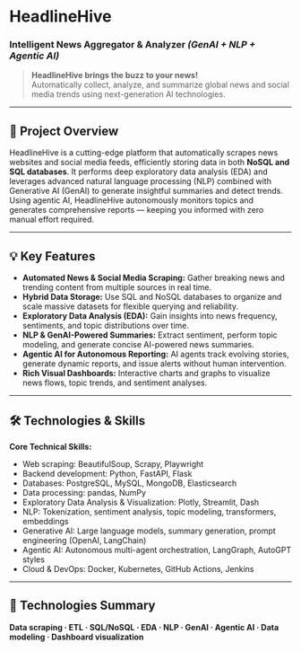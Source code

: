 # HeadlineHive  
### Intelligent News Aggregator & Analyzer *(GenAI + NLP + Agentic AI)*

> **HeadlineHive brings the buzz to your news!**  
> Automatically collect, analyze, and summarize global news and social media trends using next-generation AI technologies.

---

## 🚀 Project Overview

HeadlineHive is a cutting-edge platform that automatically scrapes news websites and social media feeds, efficiently storing data in both **NoSQL and SQL databases**. It performs deep exploratory data analysis (EDA) and leverages advanced natural language processing (NLP) combined with Generative AI (GenAI) to generate insightful summaries and detect trends. Using agentic AI, HeadlineHive autonomously monitors topics and generates comprehensive reports — keeping you informed with zero manual effort required.

---

## 💡 Key Features

- **Automated News & Social Media Scraping:** Gather breaking news and trending content from multiple sources in real time.  
- **Hybrid Data Storage:** Use SQL and NoSQL databases to organize and scale massive datasets for flexible querying and reliability.  
- **Exploratory Data Analysis (EDA):** Gain insights into news frequency, sentiments, and topic distributions over time.  
- **NLP & GenAI-Powered Summaries:** Extract sentiment, perform topic modeling, and generate concise AI-powered news summaries.  
- **Agentic AI for Autonomous Reporting:** AI agents track evolving stories, generate dynamic reports, and issue alerts without human intervention.  
- **Rich Visual Dashboards:** Interactive charts and graphs to visualize news flows, topic trends, and sentiment analyses.

---

## 🛠️ Technologies & Skills

**Core Technical Skills:**

- Web scraping: BeautifulSoup, Scrapy, Playwright  
- Backend development: Python, FastAPI, Flask  
- Databases: PostgreSQL, MySQL, MongoDB, Elasticsearch  
- Data processing: pandas, NumPy  
- Exploratory Data Analysis & Visualization: Plotly, Streamlit, Dash  
- NLP: Tokenization, sentiment analysis, topic modeling, transformers, embeddings  
- Generative AI: Large language models, summary generation, prompt engineering (OpenAI, LangChain)  
- Agentic AI: Autonomous multi-agent orchestration, LangGraph, AutoGPT styles  
- Cloud & DevOps: Docker, Kubernetes, GitHub Actions, Jenkins  

---

## 🧩 Technologies Summary

**Data scraping · ETL · SQL/NoSQL · EDA · NLP · GenAI · Agentic AI · Data modeling · Dashboard visualization**
